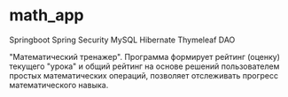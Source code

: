 # math_app
Springboot
Spring Security
MySQL
Hibernate
Thymeleaf
DAO

"Математический тренажер". Программа формирует рейтинг (оценку) текущего "урока" и общий рейтинг на основе решений пользователем простых математических операций, позволяет отслеживать прогресс математического навыка.
